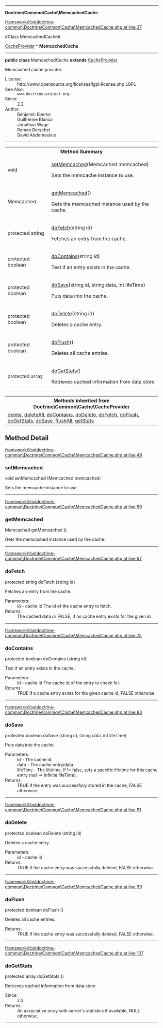 

- - -

**Doctrine\Common\Cache\MemcachedCache**


<a href="https://github.com/JeyDotC/Hirudo/blob/master/framework/libs/doctrine-common/Doctrine/Common/Cache/MemcachedCache.php#L37" target='_blank'>framework\libs\doctrine-common\Doctrine\Common\Cache\MemcachedCache.php at line 37</a>

#Class MemcachedCache#

<a href="https://github.com/JeyDotC/Hirudo-docs/blob/master/Doctrine/Common/Cache/CacheProvider.md">CacheProvider</a>
    * **MemcachedCache**




- - -

<p><strong>public  class</strong> <span>MemcachedCache</span>
<strong>extends</strong> <a href="https://github.com/JeyDotC/Hirudo-docs/blob/master/Doctrine/Common/Cache/CacheProvider.md">CacheProvider</a>

</p>

<div class="comment" id="overview_description"><p>Memcached cache provider.</p></div>

<dl>
<dt>License:</dt>
<dd>http://www.opensource.org/licenses/lgpl-license.php LGPL</dd>
<dt>See Also:</dt>
<dd><code>www.doctrine-project.org</code></dd>
<dt>Since:</dt>
<dd>2.2</dd>
<dt>Author:</dt>
<dd>Benjamin Eberlei <kontakt@beberlei.de></dd>
<dd>Guilherme Blanco <guilhermeblanco@hotmail.com></dd>
<dd>Jonathan Wage <jonwage@gmail.com></dd>
<dd>Roman Borschel <roman@code-factory.org></dd>
<dd>David Abdemoulaie <dave@hobodave.com></dd>
</dl>


- - -

<table id="summary_method">
<tr><th colspan="2">Method Summary</th></tr>
<tr>
<td><span class='k'></span> <span class='nx'>void</span></td>
<td class="description"><p class="name"><a href="#setmemcached">setMemcached</a>(Memcached memcached)</p><p class="description">Sets the memcache instance to use.</p></td>
</tr>
<tr>
<td><span class='k'></span> <span class='nx'>Memcached</span></td>
<td class="description"><p class="name"><a href="#getmemcached">getMemcached</a>()</p><p class="description">Gets the memcached instance used by the cache.</p></td>
</tr>
<tr>
<td><span class='k'>protected </span> <span class='nx'>string</span></td>
<td class="description"><p class="name"><a href="#dofetch">doFetch</a>(string id)</p><p class="description">Fetches an entry from the cache.</p></td>
</tr>
<tr>
<td><span class='k'>protected </span> <span class='nx'>boolean</span></td>
<td class="description"><p class="name"><a href="#docontains">doContains</a>(string id)</p><p class="description">Test if an entry exists in the cache.</p></td>
</tr>
<tr>
<td><span class='k'>protected </span> <span class='nx'>boolean</span></td>
<td class="description"><p class="name"><a href="#dosave">doSave</a>(string id, string data, int lifeTime)</p><p class="description">Puts data into the cache.</p></td>
</tr>
<tr>
<td><span class='k'>protected </span> <span class='nx'>boolean</span></td>
<td class="description"><p class="name"><a href="#dodelete">doDelete</a>(string id)</p><p class="description">Deletes a cache entry.</p></td>
</tr>
<tr>
<td><span class='k'>protected </span> <span class='nx'>boolean</span></td>
<td class="description"><p class="name"><a href="#doflush">doFlush</a>()</p><p class="description">Deletes all cache entries.</p></td>
</tr>
<tr>
<td><span class='k'>protected </span> <span class='nx'>array</span></td>
<td class="description"><p class="name"><a href="#dogetstats">doGetStats</a>()</p><p class="description">Retrieves cached information from data store</p></td>
</tr>
</table>

<table class="inherit">
<tr><th colspan="2">Methods inherited from Doctrine\Common\Cache\CacheProvider</th></tr>
<tr><td><a href="https://github.com/JeyDotC/Hirudo-docs/blob/master/Doctrine/Common/Cache/CacheProvider.md#delete">delete</a>, <a href="https://github.com/JeyDotC/Hirudo-docs/blob/master/Doctrine/Common/Cache/CacheProvider.md#deleteAll">deleteAll</a>, <a href="https://github.com/JeyDotC/Hirudo-docs/blob/master/Doctrine/Common/Cache/CacheProvider.md#doContains">doContains</a>, <a href="https://github.com/JeyDotC/Hirudo-docs/blob/master/Doctrine/Common/Cache/CacheProvider.md#doDelete">doDelete</a>, <a href="https://github.com/JeyDotC/Hirudo-docs/blob/master/Doctrine/Common/Cache/CacheProvider.md#doFetch">doFetch</a>, <a href="https://github.com/JeyDotC/Hirudo-docs/blob/master/Doctrine/Common/Cache/CacheProvider.md#doFlush">doFlush</a>, <a href="https://github.com/JeyDotC/Hirudo-docs/blob/master/Doctrine/Common/Cache/CacheProvider.md#doGetStats">doGetStats</a>, <a href="https://github.com/JeyDotC/Hirudo-docs/blob/master/Doctrine/Common/Cache/CacheProvider.md#doSave">doSave</a>, <a href="https://github.com/JeyDotC/Hirudo-docs/blob/master/Doctrine/Common/Cache/CacheProvider.md#flushAll">flushAll</a>, <a href="https://github.com/JeyDotC/Hirudo-docs/blob/master/Doctrine/Common/Cache/CacheProvider.md#getStats">getStats</a></td></tr></table>

<h2 id="detail_method">Method Detail</h2>

<a href="https://github.com/JeyDotC/Hirudo/blob/master/framework/libs/doctrine-common/Doctrine/Common/Cache/MemcachedCache.php#L49" target='_blank'>framework\libs\doctrine-common\Doctrine\Common\Cache\MemcachedCache.php at line 49</a>

<h3 id="setMemcached()">setMemcached</h3>
<span class='k'></span> <span class='nx'>void</span> <span class='nf'>setMemcached</span> (Memcached memcached)

<div class="details">
<p>Sets the memcache instance to use.</p>
</div>

- - -


<a href="https://github.com/JeyDotC/Hirudo/blob/master/framework/libs/doctrine-common/Doctrine/Common/Cache/MemcachedCache.php#L59" target='_blank'>framework\libs\doctrine-common\Doctrine\Common\Cache\MemcachedCache.php at line 59</a>

<h3 id="getMemcached()">getMemcached</h3>
<span class='k'></span> <span class='nx'>Memcached</span> <span class='nf'>getMemcached</span> ()

<div class="details">
<p>Gets the memcached instance used by the cache.</p>
</div>

- - -


<a href="https://github.com/JeyDotC/Hirudo/blob/master/framework/libs/doctrine-common/Doctrine/Common/Cache/MemcachedCache.php#L67" target='_blank'>framework\libs\doctrine-common\Doctrine\Common\Cache\MemcachedCache.php at line 67</a>

<h3 id="doFetch()">doFetch</h3>
<span class='k'>protected </span> <span class='nx'>string</span> <span class='nf'>doFetch</span> (string id)

<div class="details">
<p>Fetches an entry from the cache.</p><dl>
<dt>Parameters:</dt>
<dd>id - cache id The id of the cache entry to fetch.</dd>
<dt>Returns:</dt>
<dd>The cached data or FALSE, if no cache entry exists for the given id.</dd>
</dl>

</div>

- - -


<a href="https://github.com/JeyDotC/Hirudo/blob/master/framework/libs/doctrine-common/Doctrine/Common/Cache/MemcachedCache.php#L75" target='_blank'>framework\libs\doctrine-common\Doctrine\Common\Cache\MemcachedCache.php at line 75</a>

<h3 id="doContains()">doContains</h3>
<span class='k'>protected </span> <span class='nx'>boolean</span> <span class='nf'>doContains</span> (string id)

<div class="details">
<p>Test if an entry exists in the cache.</p><dl>
<dt>Parameters:</dt>
<dd>id - cache id The cache id of the entry to check for.</dd>
<dt>Returns:</dt>
<dd>TRUE if a cache entry exists for the given cache id, FALSE otherwise.</dd>
</dl>

</div>

- - -


<a href="https://github.com/JeyDotC/Hirudo/blob/master/framework/libs/doctrine-common/Doctrine/Common/Cache/MemcachedCache.php#L83" target='_blank'>framework\libs\doctrine-common\Doctrine\Common\Cache\MemcachedCache.php at line 83</a>

<h3 id="doSave()">doSave</h3>
<span class='k'>protected </span> <span class='nx'>boolean</span> <span class='nf'>doSave</span> (string id, string data, int lifeTime)

<div class="details">
<p>Puts data into the cache.</p><dl>
<dt>Parameters:</dt>
<dd>id - The cache id.</dd>
<dd>data - The cache entry/data.</dd>
<dd>lifeTime - The lifetime. If != false, sets a specific lifetime for this cache entry (null => infinite lifeTime).</dd>
<dt>Returns:</dt>
<dd>TRUE if the entry was successfully stored in the cache, FALSE otherwise.</dd>
</dl>

</div>

- - -


<a href="https://github.com/JeyDotC/Hirudo/blob/master/framework/libs/doctrine-common/Doctrine/Common/Cache/MemcachedCache.php#L91" target='_blank'>framework\libs\doctrine-common\Doctrine\Common\Cache\MemcachedCache.php at line 91</a>

<h3 id="doDelete()">doDelete</h3>
<span class='k'>protected </span> <span class='nx'>boolean</span> <span class='nf'>doDelete</span> (string id)

<div class="details">
<p>Deletes a cache entry.</p><dl>
<dt>Parameters:</dt>
<dd>id - cache id</dd>
<dt>Returns:</dt>
<dd>TRUE if the cache entry was successfully deleted, FALSE otherwise.</dd>
</dl>

</div>

- - -


<a href="https://github.com/JeyDotC/Hirudo/blob/master/framework/libs/doctrine-common/Doctrine/Common/Cache/MemcachedCache.php#L99" target='_blank'>framework\libs\doctrine-common\Doctrine\Common\Cache\MemcachedCache.php at line 99</a>

<h3 id="doFlush()">doFlush</h3>
<span class='k'>protected </span> <span class='nx'>boolean</span> <span class='nf'>doFlush</span> ()

<div class="details">
<p>Deletes all cache entries.</p><dl>
<dt>Returns:</dt>
<dd>TRUE if the cache entry was successfully deleted, FALSE otherwise.</dd>
</dl>

</div>

- - -


<a href="https://github.com/JeyDotC/Hirudo/blob/master/framework/libs/doctrine-common/Doctrine/Common/Cache/MemcachedCache.php#L107" target='_blank'>framework\libs\doctrine-common\Doctrine\Common\Cache\MemcachedCache.php at line 107</a>

<h3 id="doGetStats()">doGetStats</h3>
<span class='k'>protected </span> <span class='nx'>array</span> <span class='nf'>doGetStats</span> ()

<div class="details">
<p>Retrieves cached information from data store</p><dl>
<dt>Since:</dt>
<dd>2.2</dd>
<dt>Returns:</dt>
<dd>An associative array with server's statistics if available, NULL otherwise.</dd>
</dl>

</div>

- - -

